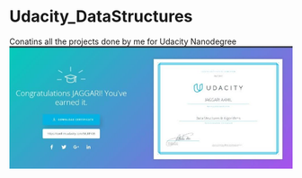 # Udacity_DataStructures
Conatins all the projects done by me for Udacity Nanodegree
![Screenshot](certificate.jpg)

